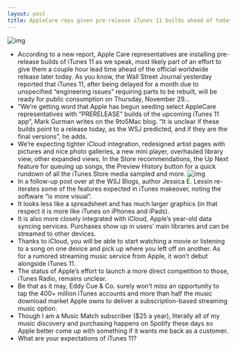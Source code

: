 ```yaml
---
layout: post
title: AppleCare reps given pre-release iTunes 11 builds ahead of todays release
---
```

![img](http://media.idownloadblog.com/wp-content/uploads/2012/09/iTunes-11-three-up-MacBook-iPhone-iPad.jpg)
* According to a new report, Apple Care representatives are installing pre-release builds of iTunes 11 as we speak, most likely part of an effort to give them a couple hour lead time ahead of the official worldwide release later today. As you know, the Wall Street Journal yesterday reported that iTunes 11, after being delayed for a month due to unspecified “engineering issues” requiring parts to be rebuilt, will be ready for public consumption on Thursday, November 29…
* “We’re getting word that Apple has begun seeding select AppleCare representatives with “PRERELEASE” builds of the upcoming iTunes 11 app”, Mark Gurman writes on the 9to5Mac blog. “It is unclear if these builds point to a release today, as the WSJ predicted, and if they are the final versions”, he adds.
* We’re expecting tighter iCloud integration, redesigned artist pages with pictures and nice photo galleries, a new mini player, overhauled library view, other expanded views, In the Store recommendations, the Up Next feature for queuing up songs, the Preview History button for a quick rundown of all the iTunes Store media sampled and more.
![img](http://media.idownloadblog.com/wp-content/uploads/2012/11/iTunes-11-expanded-music-view.jpg)
* In a follow-up post over at the WSJ Blogs, author Jessica E. Lessin re-iterates some of the features expected in iTunes makeover, noting the software “is more visual”.
* It looks less like a spreadsheet and has much larger graphics (in that respect it is more like iTunes on iPhones and iPads).
* It is also more closely integrated with iCloud, Apple’s year-old data syncing services. Purchases show up in users’ main libraries and can be streamed to other devices.
* Thanks to iCloud, you will be able to start watching a movie or listening to a song on one device and pick up where you left off on another. As for a rumored streaming music service from Apple, it won’t debut alongside iTunes 11.
* The status of Apple’s effort to launch a more direct competition to those, iTunes Radio, remains unclear.
* Be that as it may, Eddy Cue & Co. surely won’t miss an opportunity to tap the 400+ million iTunes accounts and more than half the music download market Apple owns to deliver a subscription-based streaming music option.
* Though I am a Music Match subscriber ($25 a year), literally all of my music discovery and purchasing happens on Spotify these days so Apple better come up with something if it wants me back as a customer.
* What are your expectations of iTunes 11?

